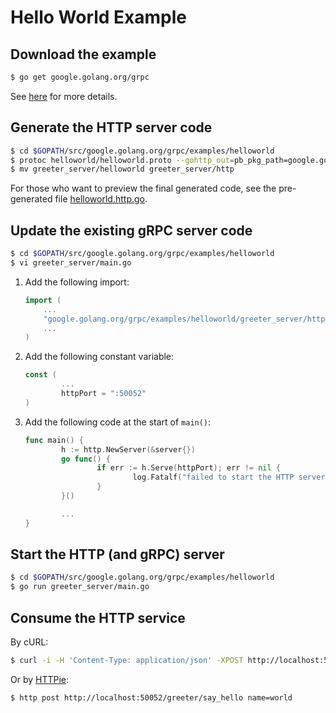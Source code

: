 # Hello World Example

## Download the example

```bash
$ go get google.golang.org/grpc
```

See [here][1] for more details.

## Generate the HTTP server code

```bash
$ cd $GOPATH/src/google.golang.org/grpc/examples/helloworld
$ protoc helloworld/helloworld.proto --gohttp_out=pb_pkg_path=google.golang.org/grpc/examples/helloworld/helloworld:greeter_server
$ mv greeter_server/helloworld greeter_server/http
```

For those who want to preview the final generated code, see the pre-generated file [helloworld.http.go](helloworld.http.go).

## Update the existing gRPC server code

```bash
$ cd $GOPATH/src/google.golang.org/grpc/examples/helloworld
$ vi greeter_server/main.go
```

1. Add the following import:

    ```go
    import (
        ...
        "google.golang.org/grpc/examples/helloworld/greeter_server/http"
        ...
    )
    ```

2. Add the following constant variable:

    ```go
    const (
            ...
            httpPort = ":50052"
    )
    ```

3. Add the following code at the start of `main()`:

    ```go
    func main() {
            h := http.NewServer(&server{})
            go func() {
                    if err := h.Serve(httpPort); err != nil {
                            log.Fatalf("failed to start the HTTP server: %v", err)
                    }
            }()

            ...
    }
    ```

## Start the HTTP (and gRPC) server

```bash
$ cd $GOPATH/src/google.golang.org/grpc/examples/helloworld
$ go run greeter_server/main.go
```

## Consume the HTTP service

By cURL:

```bash
$ curl -i -H 'Content-Type: application/json' -XPOST http://localhost:50052/greeter/say_hello -d '{"name": "world"}'
```

Or by [HTTPie][2]:

```bash
$ http post http://localhost:50052/greeter/say_hello name=world
```


[1]: http://www.grpc.io/docs/quickstart/go.html#download-the-example
[2]: https://github.com/jakubroztocil/httpie
